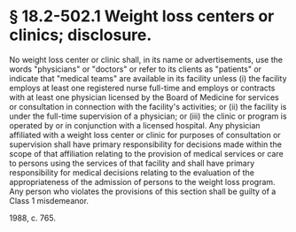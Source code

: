 # § 18.2-502.1 Weight loss centers or clinics; disclosure.

<p>No weight loss center or clinic shall, in its name or advertisements, use the words "physicians" or "doctors" or refer to its clients as "patients" or indicate that "medical teams" are available in its facility unless (i) the facility employs at least one registered nurse full-time and employs or contracts with at least one physician licensed by the Board of Medicine for services or consultation in connection with the facility's activities; or (ii) the facility is under the full-time supervision of a physician; or (iii) the clinic or program is operated by or in conjunction with a licensed hospital. Any physician affiliated with a weight loss center or clinic for purposes of consultation or supervision shall have primary responsibility for decisions made within the scope of that affiliation relating to the provision of medical services or care to persons using the services of that facility and shall have primary responsibility for medical decisions relating to the evaluation of the appropriateness of the admission of persons to the weight loss program. Any person who violates the provisions of this section shall be guilty of a Class 1 misdemeanor.</p><p>1988, c. 765.</p>
